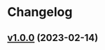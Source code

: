 # Changelog

## [v1.0.0](https://github.com/k1LoW/setup-tbls/compare/8b5c62886f34...v1.0.0) (2023-02-14)

